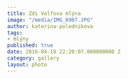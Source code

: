 ```yaml
---
title: Zdi Velfova mlýna
image: "/media/IMG_6907.JPG"
author: katerina-polednikova
tags:
- mlýny
published: true
date: 2016-04-18 22:20:07.000000000 Z
category: gallery
layout: photo
---
```

